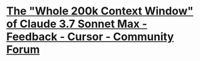 # [The "Whole 200k Context Window" of Claude 3.7 Sonnet Max - Feedback - Cursor - Community Forum](https://forum.cursor.com/t/the-whole-200k-context-window-of-claude-3-7-sonnet-max/69736/13)